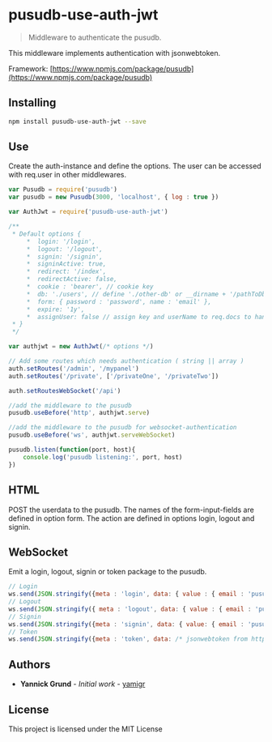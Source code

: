 # pusudb-use-auth-jwt

> Middleware to authenticate the pusudb.

This middleware implements authentication with jsonwebtoken.

Framework: [https://www.npmjs.com/package/pusudb](https://www.npmjs.com/package/pusudb)

<a name="installing"></a>
## Installing

```sh
npm install pusudb-use-auth-jwt --save
```

## Use
Create the auth-instance and define the options. The user can be accessed with req.user in other middlewares.

```js
var Pusudb = require('pusudb')
var pusudb = new Pusudb(3000, 'localhost', { log : true })

var AuthJwt = require('pusudb-use-auth-jwt')

/**
 * Default options {
     *  login: '/login',
     *  logout: '/logout',
     *  signin: '/signin',
     *  signinActive: true,
     *  redirect: '/index',
     *  redirectActive: false,
     *  cookie : 'bearer', // cookie key
     *  db: './users', // define './other-db' or __dirname + '/pathToDb/users'
     *  form: { password : 'password', name : 'email' },
     *  expire: '1y',
     *  assignUser: false // assign key and userName to req.docs to handle it in the response
 * }
 */

var authjwt = new AuthJwt(/* options */) 

// Add some routes which needs authentication ( string || array )
auth.setRoutes('/admin', '/mypanel')
auth.setRoutes('/private', ['/privateOne', '/privateTwo'])

auth.setRoutesWebSocket('/api')

//add the middleware to the pusudb
pusudb.useBefore('http', authjwt.serve)

//add the middleware to the pusudb for websocket-authentication
pusudb.useBefore('ws', authjwt.serveWebSocket)

pusudb.listen(function(port, host){
    console.log('pusudb listening:', port, host)
})
```

## HTML

POST the userdata to the pusudb. The names of the form-input-fields are defined in option form. The action are defined in options login, logout and signin.

## WebSocket

Emit a login, logout, signin or token package to the pusudb.

```js
// Login
ws.send(JSON.stringify({meta : 'login', data: { value : { email : 'pusu@pusu.com', password: '1234'}}} ));
// Logout
ws.send(JSON.stringify({ meta : 'logout', data: { value : { email : 'pusu@pusu.com', password: '1234'}}}));
// Signin
ws.send(JSON.stringify({meta : 'signin', data: { value: { email : 'pusu@pusu.com', password: '1234'}}}));
// Token
ws.send(JSON.stringify({meta : 'token', data: /* jsonwebtoken from http-cookie, check options */));
``` 


<a name="authors"></a>

## Authors

* **Yannick Grund** - *Initial work* - [yamigr](https://github.com/yamigr)

<a name="license"></a>

## License

This project is licensed under the MIT License

